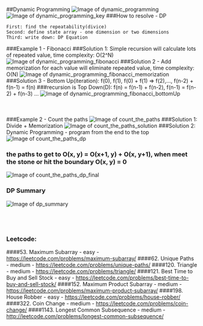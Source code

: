 ##Dynamic Programming
![Image of dynamic_programming](imgs/dynamic_programming.jpg)
![Image of dynamic_programming_key](imgs/dynamic_programming_key.jpg)
###How to resolve - DP
```
First: find the repeatability(divice)
Second: define state array - one dimension or two dimensions
Third: write down: DP Equation
```
###Example 1 - Fibonacci
###Solution 1: Simple recursion will calculate lots of repeated value, time complexity: O(2^N)
![Image of dynamic_programming_fibonacci](imgs/dynamic_programming_fibonacci.jpg)
###Solution 2 - Add memorization for each value will eliminate repeated value, time complexity: O(N)
![Image of dynamic_programming_fibonacci_memorization](imgs/dynamic_programming_fibonacci_memorization.jpg)
###Solution 3 - Bottom Up(iteration): f(0), f(1), f(0) + f(1) => f(2),..., f(n-2) + f(n-1) = f(n) 
###recursion is Top Down(D): f(n) = f(n-1) + f(n-2), f(n-1) = f(n-2) + f(n-3) ...
![Image of dynamic_programming_fibonacci_bottomUp](imgs/dynamic_programming_fibonacci_bottomUp.jpg)
<br></br>
<br></br>
###Example 2 - Count the paths
![Image of count_the_paths](imgs/count_the_paths.jpg)
###Solution 1: Divide + Memorization
![Image of count_the_paths_solution](imgs/count_the_paths_solution.jpg)
###Solution 2: Dynamic Programming - program from the end to the top
![Image of count_the_paths_dp](imgs/count_the_paths_dp.jpg)
### the paths to get to O(x, y) = O(x+1, y) + O(x, y+1), when meet the stone or hit the boundary O(x, y) = 0
![Image of count_the_paths_dp_final](imgs/count_the_paths_dp_final.jpg)
### DP Summary
![Image of dp_summary](imgs/dp_summary.jpg)
<br></br>
<br></br>
### Leetcode:
####53. Maximum Subarray - easy - https://leetcode.com/problems/maximum-subarray/
####62. Unique Paths - medium - https://leetcode.com/problems/unique-paths/
####120. Triangle - medium - https://leetcode.com/problems/triangle/
####121. Best Time to Buy and Sell Stock - easy - https://leetcode.com/problems/best-time-to-buy-and-sell-stock/
####152. Maximum Product Subarray - medium - https://leetcode.com/problems/maximum-product-subarray/
####198. House Robber - easy - https://leetcode.com/problems/house-robber/
####322. Coin Change - medium - https://leetcode.com/problems/coin-change/
####1143. Longest Common Subsequence - medium - http://leetcode.com/problems/longest-common-subsequence/
